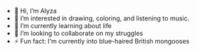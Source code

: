 - 👋 Hi, I’m Alyza
- 👀 I’m interested in drawing, coloring, and listening to music. 
- 🌱 I’m currently learning about life
- 💞️ I’m looking to collaborate on my struggles
- ⚡ Fun fact: I'm currently into blue-haired British mongooses

<!---
SA-9E-Lusica/SA-9E-Lusica is a ✨ special ✨ repository because its `README.md` (this file) appears on your GitHub profile.
You can click the Preview link to take a look at your changes.
--->
